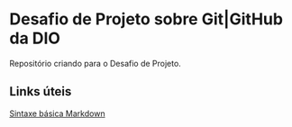 # Desafio de Projeto sobre Git|GitHub da DIO
Repositório criando para o Desafio de Projeto.

## Links úteis
[Sintaxe básica Markdown](https://www.markdownguide.org/basic-syntax/)
